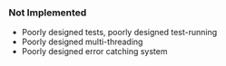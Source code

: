 ### Not Implemented

- Poorly designed tests, poorly designed test-running
- Poorly designed multi-threading
- Poorly designed error catching system